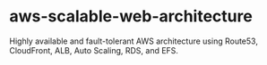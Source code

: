 # aws-scalable-web-architecture
Highly available and fault-tolerant AWS architecture using Route53, CloudFront, ALB, Auto Scaling, RDS, and EFS.

